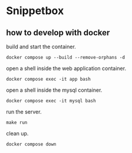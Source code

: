 # Snippetbox

## how to develop with docker

build and start the container.

```shell
docker compose up --build --remove-orphans -d
```

open a shell inside the web application container.

```shell
docker compose exec -it app bash
```

open a shell inside the mysql container.

```
docker compose exec -it mysql bash
```

run the server.

```shell
make run
```

clean up.

```shell
docker compose down
```
